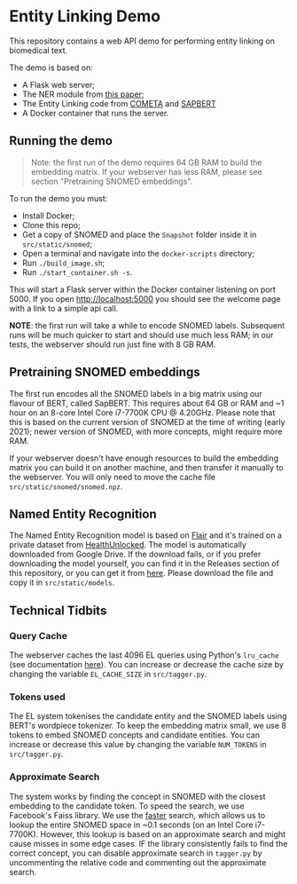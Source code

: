 # Entity Linking Demo

This repository contains a web API demo for performing entity linking on biomedical text.

The demo is based on:
- A Flask web server;
- The NER module from [this paper](https://github.com/basaldella/bioreddit);
- The Entity Linking code from [COMETA](https://arxiv.org/abs/2010.03295) and [SAPBERT](https://arxiv.org/abs/2010.11784)
- A Docker container that runs the server.

## Running the demo

> Note: the first run of the demo requires 64 GB RAM to build the embedding matrix. If your webserver has less RAM, 
please see section "Pretraining SNOMED embeddings".

To run the demo you must:
- Install Docker;
- Clone this repo;
- Get a copy of SNOMED and place the `Snapshot` folder inside it in `src/static/snomed`;
- Open a terminal and navigate into the `docker-scripts` directory;
- Run `./build_image.sh`;
- Run `./start_container.sh -s`.

This will start a Flask server within the Docker container listening on port 5000.
If you open [http://localhost:5000]() you should see the welcome page with a link to a simple api call.

**NOTE**: the first run will take a while to encode SNOMED labels. Subsequent runs will be much quicker to start 
and should use much less RAM; in our tests, the webserver should run just fine with 8 GB RAM.

## Pretraining SNOMED embeddings

The first run encodes all the SNOMED labels in a big matrix using our flavour of BERT, called SapBERT. This requires about
64 GB or RAM and ~1 hour on an 8-core Intel Core i7-7700K CPU @ 4.20GHz. Please note that this is based on the current version 
of SNOMED at the time of writing (early 2021); newer version of SNOMED, with more concepts, might require more RAM.

If your webserver doesn't have enough resources to build the embedding matrix you can build it on another machine, and then 
transfer it manually to the webserver. You will only need to move the cache file `src/static/snomed/snomed.npz`.

## Named Entity Recognition

The Named Entity Recognition model is based on [Flair](https://github.com/flairNLP/flair) and it's trained on a private dataset
from [HealthUnlocked](https://healthunlocked.com/). The model is automatically downloaded from Google Drive. If the download fails, 
or if you prefer downloading the model yourself, you can find it in the Releases section of this repository, or you can get it
from [here](https://github.com/cambridgeltl/hdr-entity-linking-demo/releases/download/v0.1-beta/best-model.pt). Please download the 
file and copy it in `src/static/models`.

## Technical Tidbits

### Query Cache 

The webserver caches the last 4096 EL queries using Python's `lru_cache` (see documentation [here](https://docs.python.org/3/library/functools.html#functools.lru_cache)). You can increase or decrease the cache size by changing the variable `EL_CACHE_SIZE` in 
`src/tagger.py`.

### Tokens used

The EL system tokenises the candidate entity and the SNOMED labels using BERT's wordpiece tokenizer. To keep the embedding matrix 
small, we use 8 tokens to embed SNOMED concepts and candidate entities. You can increase or decrease this value by changing the 
variable `NUM_TOKENS` in `src/tagger.py`.

### Approximate Search

The system works by finding the concept in SNOMED with the closest embedding to the candidate token. To speed the search, we use
Facebook's Faiss library. We use the [faster](https://github.com/facebookresearch/faiss/wiki/Faster-search) search, which allows
us to lookup the entire SNOMED space in ~0.1 seconds (on an Intel Core i7-7700K). However, this lookup is based on an approximate
search and might cause misses in some edge cases. IF the library consistently fails to find the correct concept, you can disable 
approximate search in `tagger.py` by uncommenting the relative code and commenting out the approximate search.


